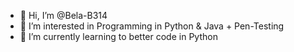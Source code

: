 - 👋 Hi, I’m @Bela-B314
- 👀 I’m interested in Programming in Python & Java + Pen-Testing
- 🌱 I’m currently learning to better code in Python 
